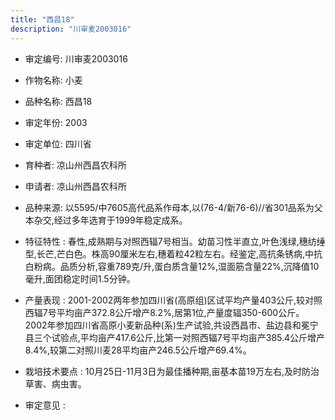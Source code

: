 ```yaml
---
title: "西昌18"
description: "川审麦2003016"
---
```

* 审定编号:  川审麦2003016

*  作物名称:  小麦

*  品种名称:  西昌18

*  审定年份:  2003

*  审定单位:  四川省

* 育种者:  凉山州西昌农科所

*  申请者:  凉山州西昌农科所

*  品种来源:  以5595/中7605高代品系作母本,以(76-4/新76-6)//省301品系为父本杂交,经过多年选育于1999年稳定成系。

*  特征特性 : 
春性,成熟期与对照西辐7号相当。幼苗习性半直立,叶色浅绿,穗纺缍型,长芒,芒白色。株高90厘米左右,穗着粒42粒左右。经鉴定,高抗条锈病,中抗白粉病。品质分析,容重789克/升,蛋白质含量12%,湿面筋含量22%,沉降值10毫升,面团稳定时间1.5分钟。
 
*  产量表现 : 
2001-2002两年参加四川省(高原组)区试平均产量403公斤,较对照西辐7号平均亩产372.8公斤增产8.2%,居第1位,产量度辐350-600公斤。2002年参加四川省高原小麦新品种(系)生产试验,共设西昌市、盐边县和冕宁县三个试验点,平均亩产417.6公斤,比第一对照西辐7号平均亩产385.4公斤增产8.4%,较第二对照川麦28平均亩产246.5公斤增产69.4%。

*  栽培技术要点 : 
10月25日-11月3日为最佳播种期,亩基本苗19万左右,及时防治草害、病虫害。

*  审定意见 : 


